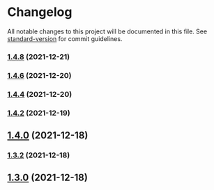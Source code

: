 # Changelog

All notable changes to this project will be documented in this file. See [standard-version](https://github.com/conventional-changelog/standard-version) for commit guidelines.

### [1.4.8](https://github.com/koatty/koatty_core/compare/v1.4.6...v1.4.8) (2021-12-21)

### [1.4.6](https://github.com/koatty/koatty_core/compare/v1.4.4...v1.4.6) (2021-12-20)

### [1.4.4](https://github.com/koatty/koatty_core/compare/v1.4.2...v1.4.4) (2021-12-20)

### [1.4.2](https://github.com/koatty/koatty_core/compare/v1.4.0...v1.4.2) (2021-12-19)

## [1.4.0](https://github.com/koatty/koatty_core/compare/v1.3.38...v1.4.0) (2021-12-18)

### [1.3.2](https://github.com/thinkkoa/koatty_logger/compare/v1.3.0...v1.3.2) (2021-12-18)

## [1.3.0](https://github.com/thinkkoa/koatty_logger/compare/v1.2.12...v1.3.0) (2021-12-18)
